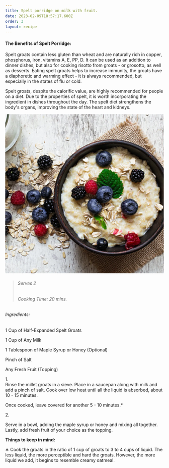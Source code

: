 ```yaml
---
title: Spelt porridge on milk with fruit.
date: 2023-02-09T18:57:17.600Z
order: 3
layout: recipe
---
```

#### The Benefits of Spelt Porridge:

Spelt groats contain less gluten than wheat and are naturally rich in copper, phosphorus, iron, vitamins A, E, PP, D. It can be used as an addition to dinner dishes, but also for cooking risotto from groats - or grosotto, as well as desserts. Eating spelt groats helps to increase immunity, the groats have a diaphoretic and warming effect - it is always recommended, but especially in the states of flu or cold.

Spelt groats, despite the calorific value, are highly recommended for people on a diet. Due to the properties of spelt, it is worth incorporating the ingredient in dishes throughout the day. The spelt diet strengthens the body's organs,  improving the state of the heart and kidneys.



![A bowl of porridge, topped with fresh berries.](../uploads/kasza-orkiszowa-2.png "Spelt Porridge (Serving Example)")



> ###### Serves 2
>
> ###### Cooking Time: 20 mins.

###### Ingredients:

1 Cup of Half-Expanded Spelt Groats

1 Cup of Any Milk

1 Tablespoon of Maple Syrup or Honey (Optional)

Pinch of Salt

Any Fresh Fruit (Topping)



1.\
Rinse the millet groats in a sieve. Place in a saucepan along with milk and add a pinch of salt. Cook over low heat until all the liquid is absorbed, about 10 - 15 minutes. 

Once cooked, leave covered for another 5 - 10 minutes.*

2. 

Serve in a bowl, adding the maple syrup or honey and mixing all together. Lastly, add fresh fruit of your choice as the topping.



**Things to keep in mind:**

∗ Cook the groats in the ratio of 1 cup of groats to 3 to 4 cups of liquid. The less liquid, the more perceptible and hard the groats. However, the more liquid we add, it begins to resemble creamy oatmeal.